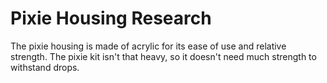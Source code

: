 # Pixie Housing Research

The pixie housing is made of acrylic for its ease of use and relative strength. The pixie kit isn't that heavy, so it doesn't need much strength to withstand drops. 